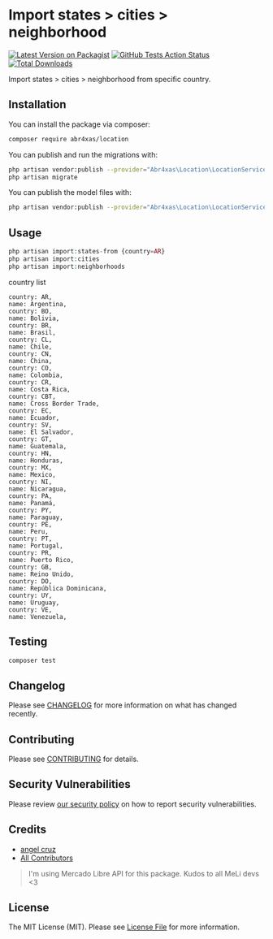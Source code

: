 # Import states > cities > neighborhood

[![Latest Version on Packagist](https://img.shields.io/packagist/v/abr4xas/location.svg?style=flat-square)](https://packagist.org/packages/abr4xas/location)
[![GitHub Tests Action Status](https://github.com/abr4xas/location/workflows/Tests/badge.svg)](https://github.com/abr4xas/location/actions?query=workflow%3Arun-tests+branch%3Amaster)
[![Total Downloads](https://img.shields.io/packagist/dt/abr4xas/location.svg?style=flat-square)](https://packagist.org/packages/abr4xas/location)


Import states > cities > neighborhood from specific country.


## Installation

You can install the package via composer:

```bash
composer require abr4xas/location
```

You can publish and run the migrations with:

```bash
php artisan vendor:publish --provider="Abr4xas\Location\LocationServiceProvider" --tag="migrations"
php artisan migrate
```

You can publish the model files with:
```bash
php artisan vendor:publish --provider="Abr4xas\Location\LocationServiceProvider" --tag="models"
```

## Usage

``` php
php artisan import:states-from {country=AR}
php artisan import:cities
php artisan import:neighborhoods
```

country list

```
country: AR,
name: Argentina,
country: BO,
name: Bolivia,
country: BR,
name: Brasil,
country: CL,
name: Chile,
country: CN,
name: China,
country: CO,
name: Colombia,
country: CR,
name: Costa Rica,
country: CBT,
name: Cross Border Trade,
country: EC,
name: Ecuador,
country: SV,
name: El Salvador,
country: GT,
name: Guatemala,
country: HN,
name: Honduras,
country: MX,
name: Mexico,
country: NI,
name: Nicaragua,
country: PA,
name: Panamá,
country: PY,
name: Paraguay,
country: PE,
name: Peru,
country: PT,
name: Portugal,
country: PR,
name: Puerto Rico,
country: GB,
name: Reino Unido,
country: DO,
name: República Dominicana,
country: UY,
name: Uruguay,
country: VE,
name: Venezuela,
```

## Testing

``` bash
composer test
```

## Changelog

Please see [CHANGELOG](CHANGELOG.md) for more information on what has changed recently.

## Contributing

Please see [CONTRIBUTING](.github/CONTRIBUTING.md) for details.

## Security Vulnerabilities

Please review [our security policy](../../security/policy) on how to report security vulnerabilities.

## Credits

- [angel cruz](https://github.com/abr4xas)
- [All Contributors](../../contributors)

> I'm using Mercado Libre API for this package. Kudos to all MeLi devs <3

## License

The MIT License (MIT). Please see [License File](LICENSE.md) for more information.
